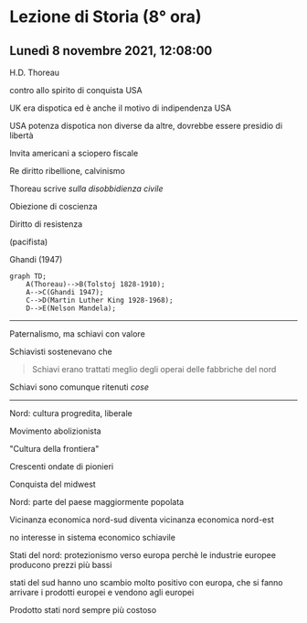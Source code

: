 # Lezione di Storia (8° ora)
## Lunedì 8 novembre 2021, 12:08:00

H.D. Thoreau

contro allo spirito di conquista USA


UK era dispotica ed è anche il motivo di indipendenza USA

USA potenza dispotica non diverse da altre, dovrebbe essere presidio di libertà

Invita americani a sciopero fiscale

Re diritto ribellione, calvinismo

Thoreau scrive _sulla disobbidienza civile_

Obiezione di coscienza

Diritto di resistenza

(pacifista)

Ghandi (1947)

```mermaid
graph TD;
    A(Thoreau)-->B(Tolstoj 1828-1910);
    A-->C(Ghandi 1947);
    C-->D(Martin Luther King 1928-1968);
    D-->E(Nelson Mandela);
```


---

Paternalismo, ma schiavi con valore 


Schiavisti sostenevano che 

> Schiavi erano trattati meglio degli operai delle fabbriche del nord

Schiavi sono comunque ritenuti _cose_

---

Nord: cultura progredita, liberale

Movimento abolizionista


"Cultura della frontiera"

Crescenti ondate di pionieri

Conquista del midwest

Nord: parte del paese maggiormente popolata

Vicinanza economica nord-sud diventa vicinanza economica nord-est

no interesse in sistema economico schiavile

Stati del nord: protezionismo verso europa perchè le industrie europee producono prezzi più bassi


stati del sud hanno uno scambio molto positivo con europa, che si fanno  arrivare i prodotti europei e vendono agli europei

Prodotto stati nord sempre più costoso
<!--stackedit_data:
eyJoaXN0b3J5IjpbLTkwOTIxMDUxMiwxNDkzNzIxNTc0LDE0Nz
IwNjExNjJdfQ==
-->